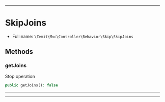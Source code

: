 ***

# SkipJoins





* Full name: `\Zemit\Mvc\Controller\Behavior\Skip\SkipJoins`




## Methods


### getJoins

Stop operation

```php
public getJoins(): false
```












***


***
